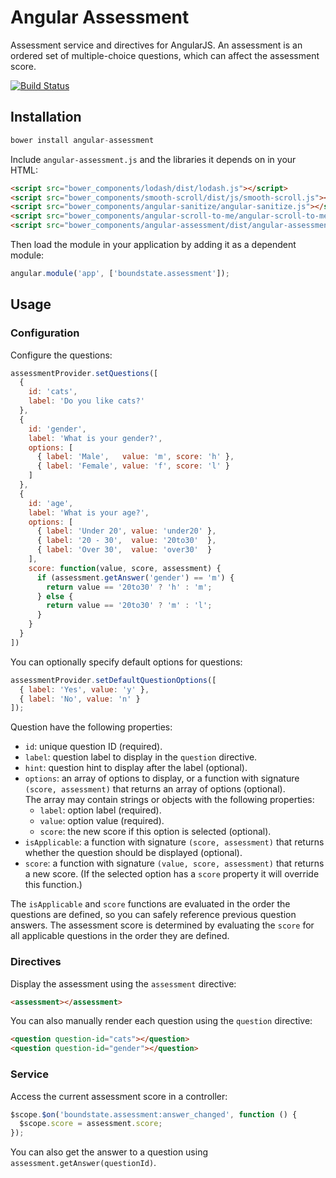 # Angular Assessment

Assessment service and directives for AngularJS.
An assessment is an ordered set of multiple-choice questions, which can affect the assessment score.

[![Build Status](https://travis-ci.org/boundstate/angular-assessment.svg)](https://travis-ci.org/boundstate/angular-assessment)

## Installation

```js
bower install angular-assessment
```

Include `angular-assessment.js` and the libraries it depends on in your HTML:

```html
<script src="bower_components/lodash/dist/lodash.js"></script>
<script src="bower_components/smooth-scroll/dist/js/smooth-scroll.js"></script>
<script src="bower_components/angular-sanitize/angular-sanitize.js"></script>
<script src="bower_components/angular-scroll-to-me/angular-scroll-to-me.js"></script>
<script src="bower_components/angular-assessment/dist/angular-assessment.js"></script>
```
    
Then load the module in your application by adding it as a dependent module:

```js
angular.module('app', ['boundstate.assessment']);
```

## Usage

### Configuration

Configure the questions:

```js
assessmentProvider.setQuestions([
  {
    id: 'cats',
    label: 'Do you like cats?'
  },
  {
    id: 'gender',
    label: 'What is your gender?',
    options: [
      { label: 'Male',   value: 'm', score: 'h' },
      { label: 'Female', value: 'f', score: 'l' }
    ]
  },
  {
    id: 'age',
    label: 'What is your age?',
    options: [
      { label: 'Under 20', value: 'under20' },
      { label: '20 - 30',  value: '20to30'  },
      { label: 'Over 30',  value: 'over30'  }
    ],
    score: function(value, score, assessment) {
      if (assessment.getAnswer('gender') == 'm') {
        return value == '20to30' ? 'h' : 'm';
      } else {
        return value == '20to30' ? 'm' : 'l';
      }
    }
  }
])
```

You can optionally specify default options for questions:

```js
assessmentProvider.setDefaultQuestionOptions([
  { label: 'Yes', value: 'y' },
  { label: 'No', value: 'n' }
]);
```
    
Question have the following properties:

-  `id`: unique question ID (required).
-  `label`: question label to display in the `question` directive.
-  `hint`: question hint to display after the label (optional).
-  `options`: an array of options to display, or a function with signature `(score, assessment)` that returns an array of options (optional).  
    The array may contain strings or objects with the following properties:
    -  `label`: option label (required).
    -  `value`: option value (required).
    -  `score`: the new score if this option is selected (optional).    
-  `isApplicable`: a function with signature `(score, assessment)` that returns whether the question should be displayed (optional).
-  `score`: a function with signature `(value, score, assessment)` that returns a new score. (If the selected option has a `score` property it will override this function.)

The `isApplicable` and `score` functions are evaluated in the order the questions are defined, so you can safely reference previous question answers.
The assessment score is determined by evaluating the `score` for all applicable questions in the order they are defined.

### Directives

Display the assessment using the `assessment` directive:

```html
<assessment></assessment>
```
    
You can also manually render each question using the `question` directive:

```html
<question question-id="cats"></question>
<question question-id="gender"></question>
```
    
### Service
    
Access the current assessment score in a controller:

```js
$scope.$on('boundstate.assessment:answer_changed', function () {
  $scope.score = assessment.score;
});
```
    
You can also get the answer to a question using `assessment.getAnswer(questionId)`.